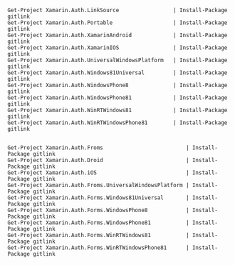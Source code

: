


    Get-Project Xamarin.Auth.LinkSource                 | Install-Package gitlink
    Get-Project Xamarin.Auth.Portable                   | Install-Package gitlink
    Get-Project Xamarin.Auth.XamarinAndroid             | Install-Package gitlink
    Get-Project Xamarin.Auth.XamarinIOS                 | Install-Package gitlink
    Get-Project Xamarin.Auth.UniversalWindowsPlatform   | Install-Package gitlink
    Get-Project Xamarin.Auth.Windows81Universal         | Install-Package gitlink
    Get-Project Xamarin.Auth.WindowsPhone8              | Install-Package gitlink
    Get-Project Xamarin.Auth.WindowsPhone81             | Install-Package gitlink
    Get-Project Xamarin.Auth.WinRTWindows81             | Install-Package gitlink
    Get-Project Xamarin.Auth.WinRTWindowsPhone81        | Install-Package gitlink
    
    
    Get-Project Xamarin.Auth.Froms                          | Install-Package gitlink
    Get-Project Xamarin.Auth.Droid                          | Install-Package gitlink
    Get-Project Xamarin.Auth.iOS                            | Install-Package gitlink
    Get-Project Xamarin.Auth.Froms.UniversalWindowsPlatform | Install-Package gitlink
    Get-Project Xamarin.Auth.Forms.Windows81Universal       | Install-Package gitlink
    Get-Project Xamarin.Auth.Forms.WindowsPhone8            | Install-Package gitlink
    Get-Project Xamarin.Auth.Forms.WindowsPhone81           | Install-Package gitlink
    Get-Project Xamarin.Auth.Forms.WinRTWindows81           | Install-Package gitlink
    Get-Project Xamarin.Auth.Forms.WinRTWindowsPhone81      | Install-Package gitlink
    
    




